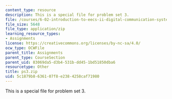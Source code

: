 ```yaml
---
content_type: resource
description: This is a special file for problem set 3.
file: /courses/6-02-introduction-to-eecs-ii-digital-communication-systems-fall-2012/5c1879b8636107f8e2384258caf71980_ps3.zip
file_size: 5648
file_type: application/zip
learning_resource_types:
- Assignments
license: https://creativecommons.org/licenses/by-nc-sa/4.0/
ocw_type: OCWFile
parent_title: Assignments
parent_type: CourseSection
parent_uid: 83069da5-d3b4-531b-dd45-1bd51850dba6
resourcetype: Other
title: ps3.zip
uid: 5c1879b8-6361-07f8-e238-4258caf71980
---
```

This is a special file for problem set 3.